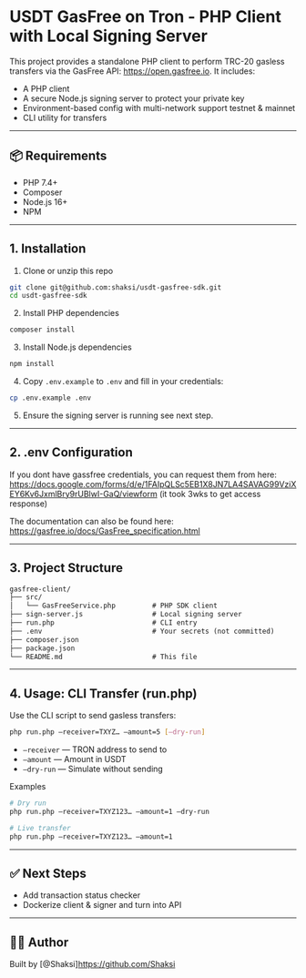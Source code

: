 # USDT GasFree on Tron - PHP Client with Local Signing Server

This project provides a standalone PHP client to perform TRC-20 gasless transfers via the GasFree API: https://open.gasfree.io. It includes:

- A PHP client
- A secure Node.js signing server to protect your private key
- Environment-based config with multi-network support testnet & mainnet
- CLI utility for transfers

---

## 📦 Requirements

- PHP 7.4+
- Composer
- Node.js 16+
- NPM

---

## 1. Installation

1. Clone or unzip this repo

```bash
git clone git@github.com:shaksi/usdt-gasfree-sdk.git
cd usdt-gasfree-sdk
```

2. Install PHP dependencies

```bash
composer install
```

3. Install Node.js dependencies

```bash
npm install
```

4. Copy `.env.example` to `.env` and fill in your credentials:

```bash
cp .env.example .env
```

5. Ensure the signing server is running see next step.

---

## 2. .env Configuration

If you dont have gassfree credentials, you can request them from here: https://docs.google.com/forms/d/e/1FAIpQLSc5EB1X8JN7LA4SAVAG99VziXEY6Kv6JxmlBry9rUBlwI-GaQ/viewform (it took 3wks to get access response)

The documentation can also be found here: https://gasfree.io/docs/GasFree_specification.html

---

## 3. Project Structure

```txt
gasfree-client/
├── src/
│   └── GasFreeService.php         # PHP SDK client
├── sign-server.js                 # Local signing server
├── run.php                        # CLI entry
├── .env                           # Your secrets (not committed)
├── composer.json
├── package.json
└── README.md                      # This file
```

---

## 4. Usage: CLI Transfer (run.php)

Use the CLI script to send gasless transfers:

```bash
php run.php –receiver=TXYZ… –amount=5 [–dry-run]
```

- `–receiver` — TRON address to send to
- `–amount` — Amount in USDT
- `–dry-run` — Simulate without sending

Examples

```bash
# Dry run
php run.php –receiver=TXYZ123… –amount=1 –dry-run

# Live transfer
php run.php –receiver=TXYZ123… –amount=1
```

---

## ✅ Next Steps

- Add transaction status checker
- Dockerize client & signer and turn into API

---

## 👨‍💻 Author

Built by [@Shaksi]https://github.com/Shaksi
